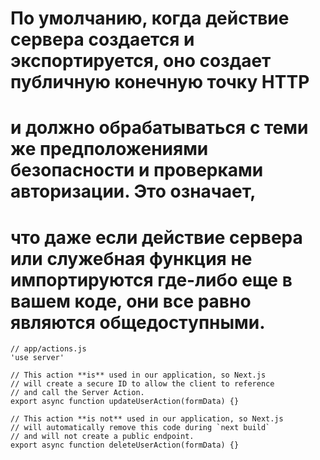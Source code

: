 # По умолчанию, когда действие сервера создается и экспортируется, оно создает публичную конечную точку HTTP 
# и должно обрабатываться с теми же предположениями безопасности и проверками авторизации. Это означает, 
# что даже если действие сервера или служебная функция не импортируются где-либо еще в вашем коде, они все равно являются общедоступными.
```tsx
// app/actions.js
'use server'
 
// This action **is** used in our application, so Next.js
// will create a secure ID to allow the client to reference
// and call the Server Action.
export async function updateUserAction(formData) {}
 
// This action **is not** used in our application, so Next.js
// will automatically remove this code during `next build`
// and will not create a public endpoint.
export async function deleteUserAction(formData) {}
```